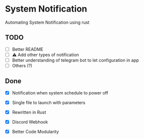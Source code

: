 # System Notification
Automating System Notification using rust

## TODO
- [ ] Better README
- [ ] ⚠️ Add other types of notification
- [ ] Better understanding of telegram bot to let configuration in app
- [ ] Others (?)
      
## Done
- [x] Notification when system schedule to power off
- [x] Single file to launch with parameters
- [x] Rewritten in Rust
- [x] Discord Webhook
- [x] Better Code Modularity

